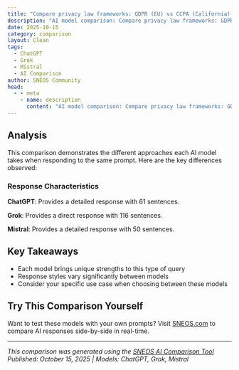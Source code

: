 ```yaml
---
title: "Compare privacy law frameworks: GDPR (EU) vs CCPA (California) vs proposed US federal legislation. Help me: 1) Outline key provisions of each framework, 2) Compare scope and definitions (personal data, processing), 3) Analyze individual rights granted, 4) Compare enforcement mechanisms and penalties, 5) Assess business compliance requirements, 6) Identify gaps and best practices for multinational compliance"
description: "AI model comparison: Compare privacy law frameworks: GDPR (EU) vs CCPA (California) vs proposed US federal legislation. H..."
date: 2025-10-15
category: comparison
layout: Clean
tags:
  - ChatGPT
  - Grok
  - Mistral
  - AI Comparison
author: SNEOS Community
head:
  - - meta
    - name: description
      content: "AI model comparison: Compare privacy law frameworks: GDPR (EU) vs CCPA (California) vs proposed US federal legislation. Help me: 1) Outline k..."
---
```


<ChatComparison
  title="Compare privacy law frameworks: GDPR (EU) vs CCPA (California) vs proposed US federal legislation. Help me: 1) Outline key provisions of each framework, 2) Compare scope and definitions (personal data, processing), 3) Analyze individual rights granted, 4) Compare enforcement mechanisms and penalties, 5) Assess business compliance requirements, 6) Identify gaps and best practices for multinational compliance"
  prompt="Compare privacy law frameworks: GDPR (EU) vs CCPA (California) vs proposed US federal legislation. Help me: 1) Outline key provisions of each framework, 2) Compare scope and definitions (personal data, processing), 3) Analyze individual rights granted, 4) Compare enforcement mechanisms and penalties, 5) Assess business compliance requirements, 6) Identify gaps and best practices for multinational compliance"
  :responses='{"ChatGPT": "Absolutely! Below is a detailed analysis comparing the key privacy law frameworks of the General Data Protection Regulation (GDPR) in the European Union, the California Consumer Privacy Act (CCPA), and the proposed federal legislation in the United States.\n\n### 1) Key Provisions of Each Framework\n\n**GDPR (EU)**\n- **Consent**: Requires explicit consent for the processing of personal data.\n- **Data Protection Principles**: Establishes principles such as lawfulness, fairness, and transparency; purpose limitation; data minimization; accuracy; storage limitation; integrity and confidentiality.\n- **Data Subject Rights**: Provides rights including access, rectification, data portability, and the right to erasure (right to be forgotten).\n- **Data Protection Officers (DPO)**: Certain organizations must appoint a DPO.\n- **Data Breach Notifications**: Requirement to notify data protection authorities and affected individuals within 72 hours of a breach.\n\n**CCPA (California)**\n- **Consumer Rights**: Grants California residents rights to know what personal data is collected, to whom it is sold, and to opt out of the sale of their personal data.\n- **Business Obligations**: Requires businesses to provide privacy notices and create a \u0022Do Not Sell My Personal Information\u0022 link.\n- **Categories of Data**: Businesses must disclose the categories of personal data collected and the purposes for which it is used.\n- **Enforcement**: Private right of action for data breaches, leading to statutory damages.\n\n**Proposed US Federal Legislation (as of 2023)**\n- **Consumer Rights**: Typically includes provisions for access, deletion, and correction of personal data.\n- **Opt-in/Opt-out Model**: Generally follows an opt-out model for data sharing unless it involves sensitive data, which may require opt-in consent.\n- **Preemption of State Laws**: Often proposes to preempt state laws that are less stringent than the federal act.\n- **Data Minimization and Purpose Limitation**: Expected provisions to limit data collection to what is necessary for the intended purpose.\n\n### 2) Compare Scope and Definitions\n\n**Definitions:**\n- **GDPR**: \u0022Personal Data\u0022 is any information relating to an identified or identifiable natural person. \u0022Processing\u0022 includes any operation performed on personal data, including collection, storage, and dissemination. \n- **CCPA**: \u0022Personal Information\u0022 includes information that identifies, relates to, describes, or is capable of being associated with a particular consumer. \u0022Selling\u0022 personal information is defined broadly and includes data sharing for valuable consideration.\n- **Proposed US Federal Legislation**: Generally mirrors GDPR and CCPA definitions but may define \u0022personal data\u0022 and \u0022processing\u0022 with differences pertaining to context and business scopes.\n\n**Scope**:\n- **GDPR**: Applies to all entities processing personal data of EU residents, regardless of location.\n- **CCPA**: Applies to for-profit businesses conducting business in California with specific revenue thresholds or data collection thresholds.\n- **Proposed US Federal Legislation**: Aims to apply nationwide; specifics on applicability and thresholds vary depending on the final legislative wording.\n\n### 3) Analyze Individual Rights Granted\n\n**GDPR**:\n- **Access**: Individuals have the right to know what personal data is processed and request copies.\n- **Rectification**: Right to correct inaccurate data.\n- **Erasure**: Right to request deletion of data where no longer needed.\n- **Portability**: Right to receive personal data in a structured format and transfer it to another controller.\n- **Object to Processing**: Right to object to processing based on legitimate interests.\n\n**CCPA**:\n- **Right to Know**: Consumers can request details on personal data collected and used.\n- **Right to Delete**: Consumers can request deletion of their personal data.\n- **Right to Opt-Out**: Consumers can opt out of the sale of their personal data.\n- **Non-Discrimination**: Consumers cannot be discriminated against for exercising their rights.\n\n**Proposed US Federal Legislation**:\n- Would include rights to access and delete data and possibly rights similar to GDPR including data portability, depending on specific provisions included before enactment.\n\n### 4) Compare Enforcement Mechanisms and Penalties\n\n**GDPR**:\n- Enforcement by national Data Protection Authorities (DPAs).\n- Penalties up to 4% of annual global turnover or \u20AC20 million, whichever is higher.\n- Data subjects can seek legal remedies through courts.\n\n**CCPA**:\n- Enforcement by the California Attorney General.\n- Private right of action for data breaches can lead to statutory damages of $100 to $750 per consumer per incident.\n- No specified penalties for noncompliance outside of data breaches but may be subject to fines.\n\n**Proposed US Federal Legislation**: \n- Enforcement mechanisms generally involve the Federal Trade Commission (FTC).\n- Penalties and fines are still being debated but often suggest civil penalties for noncompliance, potentially lower than GDPR.\n\n### 5) Assess Business Compliance Requirements\n\n**GDPR**:\n- Conduct Data Protection Impact Assessments (DPIAs).\n- Maintain Records of Processing Activities (RoPA).\n- Develop a detailed Privacy Policy and consent mechanisms.\n- Appoint a DPO if required.\n\n**CCPA**:\n- Create and maintain a privacy policy and provide consumers certain disclosures.\n- Implement mechanisms for consumers to exercise their rights to access and deletion.\n- Establish a \u0022Do Not Sell My Personal Information\u0022 option.\n\n**Proposed US Federal Legislation**:\n- Expect compliance similar to GDPR and CCPA with different thresholds based on business size and type.\n- Organizations will likely need to draft privacy policies, provide consumer notices, and implement data protection practices.\n\n### 6) Identify Gaps and Best Practices for Multinational Compliance\n\n**Gaps**:\n- **Terminology Variations**: Different definitions of personal data and processing can create confusion.\n- **Rights Conflicts**: Potential conflicting rights between GDPR and CCPA could complicate compliance efforts.\n- **Standardization**: Lack of standard federal law in the U.S. means businesses might have to adapt to various state laws while waiting for comprehensive federal legislation.\n\n**Best Practices**:\n- **Conduct a Comprehensive Assessment**: Regular audits of data practices in relation to different laws.\n- **Develop a Unified Privacy Framework**: Create a privacy policy that addresses compliance with GDPR, CCPA, and potential federal laws, ensuring consistency.\n- **Implement Training Programs**: Train staff on the differing requirements and promote a culture of compliance.\n- **Utilize Technology**: Leverage data management and compliance technologies to help automate and streamline compliance efforts.\n- **Stay Updated**: Regularly monitor regulatory changes and adapt compliance strategies accordingly, focusing on best practices from each framework to ensure comprehensive compliance.\n\nIn summary, while each of these frameworks has its unique provisions and requirements, thoughtful, proactive compliance strategies can facilitate adherence to multiple regulations across jurisdictions.", "Grok": "Below is a structured comparison of the GDPR (General Data Protection Regulation, EU), CCPA (California Consumer Privacy Act, as amended by the CPRA), and proposed US federal legislation (focusing primarily on the American Data Privacy and Protection Act or ADPPA, which passed the House Energy and Commerce Committee in 2022 but has not yet become law; I\u0027ll note where other proposals like the American Privacy Rights Act overlap). This analysis draws from the official texts, regulatory guidance, and legal analyses as of my last knowledge update in 2023. Note that US federal privacy laws remain in flux\u2014ADPPA is not enacted, and state laws continue to fill the gap. For the latest developments, consult current legal sources.\n\n### 1) Outline of Key Provisions\n- **GDPR (EU, effective 2018)**: A comprehensive regulation harmonizing data protection across the EU/EEA. Key provisions include lawful bases for processing personal data (e.g., consent, contract, legitimate interests), mandatory data protection impact assessments (DPIAs) for high-risk processing, rules on data transfers outside the EU (e.g., adequacy decisions or safeguards like Standard Contractual Clauses), and emphasis on privacy by design/default. It applies extraterritorially to non-EU entities targeting EU residents.\n  \n- **CCPA/CPRA (California, effective 2020 for CCPA; amendments via CPRA effective 2023)**: Primarily a consumer privacy law focused on economic rights. Key provisions include rights to know, delete, and opt out of the sale/sharing of personal information (PI); restrictions on sensitive data (e.g., race, health); requirements for privacy notices and opt-out signals (e.g., Global Privacy Control); and rules on data minimization for certain uses. It treats privacy as a contractual matter, with exemptions for certain data (e.g., HIPAA-protected health info).\n\n- **Proposed US Federal Legislation (ADPPA, 2022 Draft)**: Aims to create a national baseline for consumer privacy, preempting most state laws (with exceptions for stricter provisions like CCPA\u0027s opt-out). Key provisions include rules on data minimization, purpose limitation, and prohibitions on sensitive data processing without consent; rights to access, correction, deletion, and portability; requirements for privacy impact assessments; and restrictions on data transfers/sales involving high-risk entities (e.g., data brokers). It would apply to entities handling US residents\u0027 data exceeding thresholds (e.g., 100,000 consumers annually), with no private right of action initially proposed (later versions debated this).\n\n### 2) Compare Scope and Definitions (Personal Data, Processing)\nAll frameworks aim to protect individuals\u0027 data but differ in breadth and terminology, reflecting GDPR\u0027s human-rights focus vs. the US\u0027s market-oriented approach.\n\n- **Scope**:\n  - GDPR: Broad and extraterritorial\u2014applies to any organization (regardless of size) processing personal data of EU/EEA residents, including monitoring behavior in the EU. No revenue/volume thresholds; covers public/private sectors.\n  - CCPA/CPRA: Limited to for-profit businesses with \u003E$25M annual revenue, or those handling PI of \u003E100,000 CA residents/consumers or deriving \u003E50% revenue from PI sales. Applies to businesses, service providers, and third parties; extraterritorial if targeting CA consumers. Exempts non-profits, small businesses, and certain regulated data (e.g., GLBA financial info).\n  - ADPPA: National scope for covered entities (thresholds like processing data of \u003E100,000 people or \u003E$25M revenue, with carve-outs for small businesses). Would preempt weaker state laws but allow stronger ones; applies to commercial activities, with exceptions for national security and employment data. Extraterritorial for US-targeted activities.\n\n- **Definitions**:\n  - **Personal Data/Information**:\n    - GDPR: \u0022Personal data\u0022 is any information relating to an identified/identifiable natural person (e.g., name, IP address, genetic data). Broad, includes pseudonymized data.\n    - CCPA: \u0022Personal information\u0022 is info that identifies, relates to, describes, or could reasonably be linked to a CA consumer/household (e.g., browsing history, inferences). Excludes de-identified/aggregate data but includes household-level info.\n    - ADPPA: \u0022Personal data\u0022 mirrors GDPR\u2014any data that identifies or is linkable to an individual or device (e.g., biometrics, geolocation). Explicitly excludes employee data and public info; emphasizes \u0022sensitive data\u0022 (e.g., health, race) with stricter rules.\n  - **Processing**:\n    - GDPR: Encompasses any operation on personal data (e.g., collection, storage, use, disclosure, erasure). Requires lawful basis for all.\n    - CCPA: Focuses on \u0022collection,\u0022 \u0022sale/sharing,\u0022 and \u0022use\u0022 of PI for commercial purposes; less emphasis on internal processing unless it involves sale/opt-out.\n    - ADPPA: Aligns with GDPR\u2014any operation or set of operations on personal data (e.g., processing, transfer). Introduces \u0022transfer for monetary/consideration\u0022 akin to CCPA\u0027s sale.\n\nGDPR\u0027s scope is the widest, capturing non-commercial processing; CCPA/ADPPA are narrower, targeting commercial entities and excluding B2B/HR data.\n\n### 3) Analyze Individual Rights Granted\nRights emphasize control but vary in strength and enforcement.\n\n- **GDPR**: Robust \u0022ARCO-like\u0022 rights: Access (to data and processing details), Rectification (correct inaccuracies), Erasure (\u0022right to be forgotten,\u0022 with exceptions), Restriction (temporarily halt processing), Data Portability (machine-readable format to transfer data), and Objection (to processing, including profiling/marketing). Also, rights against automated decisions with legal effects. Exercisable without cost; response within 1 month.\n\n- **CCPA/CPRA**: Consumer-centric: Know (disclosures on data collected/sold), Delete (including from service providers), Opt-Out (of sales/sharing, now including targeted ads), Opt-In for sensitive data sales, Correct (under CPRA), and Limit Sensitive Data Use (e.g., no geofencing for sensitive inferences). No portability right. Requests must be honored within 45 days; businesses must provide toll-free access.\n\n- **ADPPA**: Combines GDPR/CCPA elements: Access, Correction, Deletion (with service provider obligations), Portability, Opt-Out of targeted advertising/data sales, and Opt-In for sensitive data processing/transfers. Includes right to confirm processing and challenge automated decisions. Response within 45 days; no direct private enforcement initially.\n\nGDPR grants the most comprehensive rights (e.g., objection to legitimate interests), while CCPA focuses on commercial transparency/opt-outs. ADPPA seeks a middle ground but would standardize nationally, potentially overriding CCPA\u0027s household rights.\n\n### 4) Compare Enforcement Mechanisms and Penalties\nEnforcement is regulator-led in GDPR/ADPPA, with CCPA allowing limited private action.\n\n- **GDPR**: Enforced by independent Data Protection Authorities (DPAs) in each EU member state (e.g., CNIL in France), with cooperation via the European Data Protection Board. No private right of action (but class actions possible via NGOs). Penalties: Up to \u20AC20M or 4% of global annual turnover (whichever is greater)\u2014e.g., \u20AC746M fine on Amazon in 2021. Focuses on systemic compliance.\n\n- **CCPA/CPRA**: Enforced by the California Privacy Protection Agency (CPPA, established 2023). Private right of action for data breaches (damages $100\u2013$750 per consumer \u002B attorneys\u0027 fees); otherwise, regulator-only for violations (e.g., inadequate notices). Penalties: Up to $7,500 per intentional violation, $2,500 per unintentional; cure periods allowed. Total fines can reach millions (e.g., $1.2M against Sephora in 2022).\n\n- **ADPPA**: Enforced by a new federal Privacy Bureau under the FTC, with state AG coordination. No private right of action (a key controversy; some versions proposed it). Penalties: Up to $51,744 per violation (inflation-adjusted, civil); criminal for knowing violations. Includes safe harbors for compliance programs; preemption limits state enforcement but allows CA/NY/VT exceptions.\n\nGDPR\u0027s penalties are the harshest and most deterrent; CCPA uniquely enables consumer lawsuits for breaches; ADPPA aims for federal uniformity but risks under-enforcement without private suits.\n\n### 5) Assess Business Compliance Requirements\nCompliance burdens are high under GDPR, moderate under CCPA/ADPPA.\n\n- **GDPR**: Requires Data Protection Officers (DPOs) for large/public entities; DPIAs for high-risk processing; records of processing activities (ROPA); consent management (granular, withdrawable); vendor contracts with data processing agreements; breach notification within 72 hours. Privacy by design/default mandatory. Multinationals need lead DPA coordination.\n\n- **CCPA/CPRA**: Privacy notices detailing data practices; opt-out mechanisms (e.g., \u0022Do Not Sell\u0022 links, now GPC support); data processing agreements with service providers; annual cybersecurity audits for large entities; employee training on consumer requests. No DPO required, but CPRA mandates risk assessments for sensitive data. Cure period (30 days) for violations.\n\n- **ADPPA**: Data minimization/purpose limitation rules; privacy impact assessments (annual for large entities); opt-out/opt-in signals; contracts for data transfers; breach notification within 72 hours (to FTC and individuals if high-risk). No DPO, but chief privacy officer for very large entities. Emphasizes algorithmic transparency.\n\nGDPR demands proactive, documented governance; CCPA/ADPPA focus on notices and consumer-facing tools, with ADPPA adding federal reporting.\n\n### 6) Identify Gaps and Best Practices for Multinational Compliance\n- **Gaps**:\n  - **GDPR vs. Others**: GDPR lacks CCPA\u0027s explicit \u0022sale\u0022 opt-out but covers more non-commercial data;", "Mistral": "Sure, let\u0027s break down the comparison of the GDPR (EU), CCPA (California), and the proposed US federal legislation across the specified areas:\n\n### 1. Key Provisions of Each Framework\n\n**GDPR (General Data Protection Regulation):**\n- **Applicability:** Applies to any organization processing the personal data of EU citizens, regardless of where the organization is located.\n- **Data Protection Principles:** Lawfulness, fairness, transparency, purpose limitation, data minimization, accuracy, storage limitation, integrity, and confidentiality.\n- **Consent:** Requires explicit consent for data processing.\n- **Data Subject Rights:** Right to access, rectification, erasure, restriction of processing, data portability, and objection.\n- **Data Protection Officer (DPO):** Mandatory for certain organizations.\n- **Data Breach Notification:** Must notify authorities within 72 hours of becoming aware of a breach.\n\n**CCPA (California Consumer Privacy Act):**\n- **Applicability:** Applies to businesses that meet certain thresholds (e.g., annual gross revenue over $25 million, buy/sell/share personal information of 50,000\u002B consumers, derive 50%\u002B of revenue from selling personal information).\n- **Consumer Rights:** Right to know, right to delete, right to opt-out of the sale of personal information, and right to non-discrimination.\n- **Data Breach Notification:** Requires notification to consumers if their personal information is compromised.\n- **Do Not Sell My Personal Information:** Requires a clear and conspicuous link on the business\u2019s internet homepage.\n\n**Proposed US Federal Legislation (e.g., American Data Privacy and Protection Act):**\n- **Applicability:** Would apply to a broad range of organizations, potentially including those that process personal data of US residents.\n- **Consumer Rights:** Similar to CCPA, including rights to access, delete, and opt-out of data sales.\n- **Data Minimization:** Requires organizations to collect only the data necessary for their purposes.\n- **Data Breach Notification:** Requires notification to consumers and authorities in case of a breach.\n- **Enforcement:** Proposes a federal agency (e.g., FTC) to enforce the law.\n\n### 2. Scope and Definitions\n\n**Personal Data:**\n- **GDPR:** Broad definition including any information relating to an identified or identifiable natural person.\n- **CCPA:** Includes information that identifies, relates to, describes, is capable of being associated with, or could reasonably be linked, directly or indirectly, with a particular consumer or household.\n- **Proposed US Federal Legislation:** Likely to adopt a broad definition similar to GDPR and CCPA.\n\n**Processing:**\n- **GDPR:** Any operation or set of operations performed on personal data, including collection, recording, organization, structuring, storage, adaptation, retrieval, consultation, use, disclosure by transmission, dissemination, or otherwise making available, alignment or combination, restriction, erasure, or destruction.\n- **CCPA:** Focuses more on the collection, use, and sale of personal information.\n- **Proposed US Federal Legislation:** Likely to include a comprehensive definition similar to GDPR.\n\n### 3. Individual Rights Granted\n\n**GDPR:**\n- Right to access\n- Right to rectification\n- Right to erasure\n- Right to restrict processing\n- Right to data portability\n- Right to object\n\n**CCPA:**\n- Right to know\n- Right to delete\n- Right to opt-out of the sale of personal information\n- Right to non-discrimination\n\n**Proposed US Federal Legislation:**\n- Right to access\n- Right to delete\n- Right to opt-out of data sales\n- Right to non-discrimination\n- Potentially additional rights similar to GDPR\n\n### 4. Enforcement Mechanisms and Penalties\n\n**GDPR:**\n- **Enforcement:** Supervised by national data protection authorities.\n- **Penalties:** Fines up to \u20AC20 million or 4% of global annual turnover, whichever is higher.\n\n**CCPA:**\n- **Enforcement:** Enforced by the California Attorney General.\n- **Penalties:** Fines up to $2,500 per violation or $7,500 per intentional violation.\n\n**Proposed US Federal Legislation:**\n- **Enforcement:** Likely to be enforced by the FTC or a new federal agency.\n- **Penalties:** Proposed fines and penalties similar to GDPR and CCPA.\n\n### 5. Business Compliance Requirements\n\n**GDPR:**\n- Data Protection Impact Assessments (DPIAs)\n- Appointment of a Data Protection Officer (DPO)\n- Record-keeping requirements\n- Data breach notification within 72 hours\n\n**CCPA:**\n- Clear and conspicuous \u0022Do Not Sell My Personal Information\u0022 link\n- Privacy policy updates\n- Data breach notification\n- Consumer request handling\n\n**Proposed US Federal Legislation:**\n- Likely to include similar requirements as GDPR and CCPA, such as privacy policies, data breach notification, and consumer request handling.\n\n### 6. Gaps and Best Practices for Multinational Compliance\n\n**Gaps:**\n- **Jurisdictional Differences:** Different definitions and scopes of personal data and processing.\n- **Enforcement Mechanisms:** Varying enforcement bodies and penalties.\n- **Consumer Rights:** Differences in the specific rights granted to individuals.\n\n**Best Practices:**\n- **Comprehensive Privacy Policy:** Ensure the privacy policy covers all required elements under each framework.\n- **Data Mapping:** Understand where and how personal data is collected, stored, and processed.\n- **Data Protection Officer:** Consider appointing a DPO to oversee compliance.\n- **Consumer Request Handling:** Implement robust systems for handling consumer requests.\n- **Data Breach Response Plan:** Develop and maintain a data breach response plan.\n- **Regular Audits:** Conduct regular audits to ensure compliance with all relevant regulations.\n\nBy understanding these key differences and similarities, organizations can better navigate the complex landscape of privacy laws and ensure compliance across multiple jurisdictions."}' published-date="{DateTime.UtcNow:HH:mm}"
/>

## Analysis

This comparison demonstrates the different approaches each AI model takes when responding to the same prompt. Here are the key differences observed:

### Response Characteristics

**ChatGPT**: Provides a detailed response with 61 sentences. 

**Grok**: Provides a direct response with 116 sentences. 

**Mistral**: Provides a detailed response with 50 sentences. 

## Key Takeaways

- Each model brings unique strengths to this type of query
- Response styles vary significantly between models
- Consider your specific use case when choosing between these models

## Try This Comparison Yourself

Want to test these models with your own prompts? Visit [SNEOS.com](https://sneos.com) to compare AI responses side-by-side in real-time.

---

*This comparison was generated using the [SNEOS AI Comparison Tool](https://sneos.com)*
*Published: October 15, 2025 | Models: ChatGPT, Grok, Mistral*
